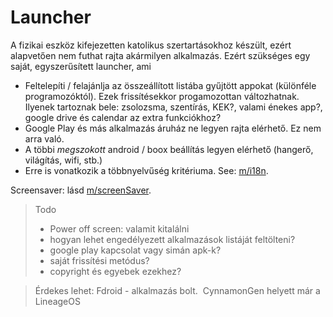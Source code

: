 Launcher
======

A fizikai eszköz kifejezetten katolikus szertartásokhoz készült, ezért alapvetően nem futhat rajta akármilyen alkalmazás. Ezért szükséges egy saját, egyszerűsített launcher, ami
- Feltelepíti / felajánlja az összeállított listába gyűjtött appokat (különféle programozóktól). Ezek frissítésekkor progamozottan változhatnak. Ilyenek tartoznak bele: zsolozsma, szentírás, KEK?, valami énekes app?, google drive és calendar az extra funkciókhoz?
- Google Play és más alkalmazás áruház ne legyen rajta elérhető. Ez nem arra való.
- A többi _megszokott_ android / boox beállítás legyen elérhető (hangerő, világítás, wifi, stb.)
- Erre is vonatkozik a többnyelvűség kritériuma. See: [m/i18n](modules/i18n.md). 

Screensaver: lásd [m/screenSaver](modules/screenSaver.md).


>Todo
>- Power off screen: valamit kitalálni
>- hogyan lehet engedélyezett alkalmazások listáját feltölteni?
>- google play kapcsolat vagy simán apk-k?
>- saját frissítési metódus?
>- copyright és egyebek ezekhez?

> Érdekes lehet:
> Fdroid - alkalmazás bolt. 
> CynnamonGen helyett már a LineageOS
